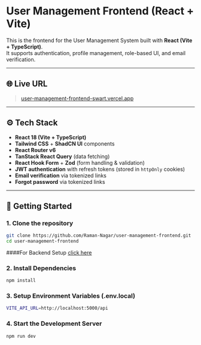# User Management Frontend (React + Vite)

This is the frontend for the User Management System built with **React (Vite + TypeScript)**.  
It supports authentication, profile management, role-based UI, and email verification.

---

## 🌐 Live URL

> [user-management-frontend-swart.vercel.app](user-management-frontend-swart.vercel.app)  

---

## ⚙️ Tech Stack

- **React 18 (Vite + TypeScript)**
- **Tailwind CSS** + **ShadCN UI** components
- **React Router v6**
- **TanStack React Query** (data fetching)
- **React Hook Form** + **Zod** (form handling & validation)
- **JWT authentication** with refresh tokens (stored in `httpOnly` cookies)
- **Email verification** via tokenized links
- **Forgot password** via tokenized links

---

## 🚀 Getting Started

### 1. Clone the repository

```bash
git clone https://github.com/Raman-Nagar/user-management-frontend.git
cd user-management-frontend
```
####For Backend Setup
[click here](https://github.com/Raman-Nagar/user-management-backend)
### 2. Install Dependencies

```bash
npm install
```
### 3. Setup Environment Variables (.env.local)

```bash
VITE_API_URL=http://localhost:5000/api
```
### 4. Start the Development Server

```bash
npm run dev
```

